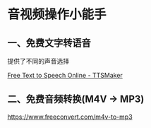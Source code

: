 # 音视频操作小能手

## 一、免费文字转语音
提供了不同的声音选择

[Free Text to Speech Online - TTSMaker](https://ttsmaker.com/)

## 二、免费音频转换(M4V -> MP3)
https://www.freeconvert.com/m4v-to-mp3

